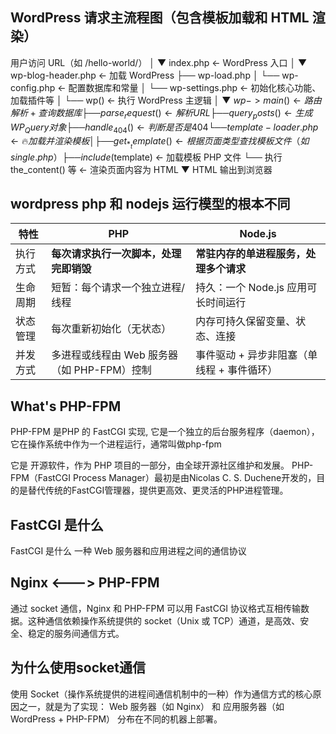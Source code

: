 ## WordPress 请求主流程图（包含模板加载和 HTML 渲染）

用户访问 URL（如 /hello-world/）
        │
        ▼
index.php                           ← WordPress 入口
        │
        ▼
wp-blog-header.php                  ← 加载 WordPress
        ├── wp-load.php
        │    └── wp-config.php      ← 配置数据库和常量
        │    └── wp-settings.php    ← 初始化核心功能、加载插件等
        │
        └── wp()                    ← 执行 WordPress 主逻辑
              │
              ▼
         $wp->main()                ← 路由解析 + 查询数据库
              ├── parse_request()     ← 解析 URL
              ├── query_posts()       ← 生成 WP_Query 对象
              ├── handle_404()        ← 判断是否是 404
              └── template-loader.php ← 🔥 加载并渲染模板
                        │
                        ├── get_*_template()       ← 根据页面类型查找模板文件（如 single.php）
                        ├── include($template)     ← 加载模板 PHP 文件
                        └── 执行 the_content() 等 ← 渲染页面内容为 HTML
        ▼
HTML 输出到浏览器



## wordpress php 和 nodejs 运行模型的根本不同
| 特性   | PHP                          | Node.js                  |
| ---- | ---------------------------- | ------------------------ |
| 执行方式 | **每次请求执行一次脚本，处理完即销毁**        | **常驻内存的单进程服务，处理多个请求**    |
| 生命周期 | 短暂：每个请求一个独立进程/线程             | 持久：一个 Node.js 应用可长时间运行   |
| 状态管理 | 每次重新初始化（无状态）                 | 内存可持久保留变量、状态、连接          |
| 并发方式 | 多进程或线程由 Web 服务器（如 PHP-FPM）控制 | 事件驱动 + 异步非阻塞（单线程 + 事件循环） |

## What's PHP-FPM
PHP-FPM 是PHP 的 FastCGI 实现, 它是一个独立的后台服务程序（daemon），它在操作系统中作为一个进程运行，通常叫做php-fpm

它是 开源软件，作为 PHP 项目的一部分，由全球开源社区维护和发展。
PHP-FPM（FastCGI Process Manager）最初是由Nicolas C. S. Duchene开发的，目的是替代传统的FastCGI管理器，提供更高效、更灵活的PHP进程管理。

## FastCGI 是什么
FastCGI 是什么	一种 Web 服务器和应用进程之间的通信协议

## Nginx <---> PHP-FPM
通过 socket 通信，Nginx 和 PHP-FPM 可以用 FastCGI 协议格式互相传输数据。这种通信依赖操作系统提供的 socket（Unix 或 TCP）通道，是高效、安全、稳定的服务间通信方式。

## 为什么使用socket通信
使用 Socket（操作系统提供的进程间通信机制中的一种）作为通信方式的核心原因之一，就是为了实现：
Web 服务器（如 Nginx） 和 应用服务器（如 WordPress + PHP-FPM） 分布在不同的机器上部署。



